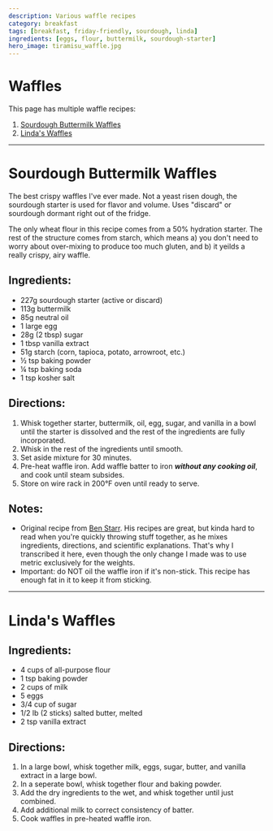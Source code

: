 ```yaml
---
description: Various waffle recipes
category: breakfast
tags: [breakfast, friday-friendly, sourdough, linda]
ingredients: [eggs, flour, buttermilk, sourdough-starter]
hero_image: tiramisu_waffle.jpg
---
```


# Waffles

This page has multiple waffle recipes:

1. [Sourdough Buttermilk Waffles](#sourdough-buttermilk-waffles)
2. [Linda's Waffles](#lindas-waffles)

* * *

# Sourdough Buttermilk Waffles 

The best crispy waffles I've ever made. Not a yeast risen dough, the sourdough 
starter is used for flavor and volume. Uses "discard" or sourdough dormant right 
out of the fridge.

The only wheat flour in this recipe comes from a 50% hydration starter. The rest 
of the structure comes from starch, which means a) you don't need to worry about 
over-mixing to produce too much gluten, and b) it yeilds a really crispy, airy waffle.

## Ingredients:

- 227g sourdough starter (active or discard)
- 113g buttermilk 
- 85g neutral oil 
- 1 large egg
- 28g (2 tbsp) sugar
- 1 tbsp vanilla extract 
- 51g starch (corn, tapioca, potato, arrowroot, etc.)
- ½ tsp baking powder
- ¼ tsp baking soda
- 1 tsp kosher salt

## Directions:

1. Whisk together starter, buttermilk, oil, egg, sugar, and vanilla in a bowl until the starter is dissolved and the rest of the ingredients are fully incorporated.
2. Whisk in the rest of the ingredients until smooth.
3. Set aside mixture for 30 minutes.
4. Pre-heat waffle iron. Add waffle batter to iron ***without any cooking oil***, and cook until steam subsides.
5. Store on wire rack in 200°F oven until ready to serve.

## Notes:

- Original recipe from [Ben Starr](https://ultimatefoodgeek.com/2025/01/25/the-best-waffles-on-planet-earth-with-sourdough-option/). 
  His recipes are great, but kinda hard to read when you're quickly throwing stuff together, as he mixes ingredients, directions, and scientific explanations. That's why I transcribed it here, even though the only change I made was to use metric exclusively for the weights.
- Important: do NOT oil the waffle iron if it's non-stick. This recipe has enough fat in it to keep it from sticking.

* * *

# Linda's Waffles

## Ingredients:

- 4 cups of all-purpose flour
- 1 tsp baking powder
- 2 cups of milk
- 5 eggs
- 3/4 cup of sugar
- 1/2 lb (2 sticks) salted butter, melted
- 2 tsp vanilla extract

## Directions:

1. In a large bowl, whisk together milk, eggs, sugar, butter, and vanilla extract in a large bowl.
2. In a seperate bowl, whisk together flour and baking powder.
3. Add the dry ingredients to the wet, and whisk together until just combined.
4. Add additional milk to correct consistency of batter.
5. Cook waffles in pre-heated waffle iron.
